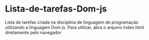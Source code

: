 # Lista-de-tarefas-Dom-js
Lista de tarefas criada na disciplina de linguagem de programação utilizando a linguagem Dom js.
Para utilizar, abra o arquivo index.html diretamente pelo navegador
